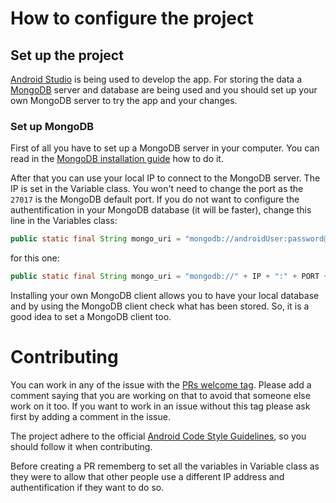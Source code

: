 # How to configure the project

## Set up the project

[Android Studio](https://developer.android.com/studio/index.html) is being used to develop the app. For storing the data a [MongoDB](https://www.mongodb.com) server and database are being used and you should set up your own MongoDB server to try the app and your changes.

### Set up MongoDB

First of all you have to set up a MongoDB server in your computer. You can read in the [MongoDB installation guide](https://docs.mongodb.com/manual/installation) how to do it.

After that you can use your local IP to connect to the MongoDB server. The IP is set in the Variable class. You won't need to change the port as the `27017` is the MongoDB default port. If you do not want to configure the authentification in your MongoDB database (it will be faster), change this line in the Variables class:

``` Java
public static final String mongo_uri = "mongodb://androidUser:password@" + IP + ":" + PORT + "/bipolarDatabase?authMechanism=MONGODB-CR";
```

for this one:

``` Java
public static final String mongo_uri = "mongodb://" + IP + ":" + PORT + "/test";
```

Installing your own MongoDB client allows you to have your local database and by using the MongoDB client check what has been stored. So, it is a good idea to set a MongoDB client too.

# Contributing

You can work in any of the issue with the [PRs welcome tag](https://github.com/Ana06/medical-data-android/issues?q=is%3Aissue+is%3Aopen+label%3A%22PRs+welcome%22). Please add a comment saying that you are working on that to avoid that someone else work on it too. If you want to work in an issue without this tag please ask first by adding a comment in the issue.

The project adhere to the official [Android Code Style Guidelines](http://source.android.com/source/code-style.html), so you should follow it when contributing.

Before creating a PR rememberg to set all the variables in Variable class as they were to allow that other people use a different IP address and authentification if they want to do so.
